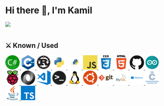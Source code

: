 # Hi there 👋, I'm Kamil

<img src="https://github-readme-stats.vercel.app/api/top-langs/?username=Agil-Dev&count_private=true&show_icons=true&theme=react&layout=compact" />
<pre></pre>

## ⚔️ Known / Used
<div>
  <a href="https://docs.microsoft.com/en-us/dotnet/csharp/" title="C#">
    <img width="45" src="https://raw.githubusercontent.com/github/explore/master/topics/csharp/csharp.png" alt="C#">
  </a>
  <a href="https://isocpp.org/" title="C++">
    <img width="45" src="https://raw.githubusercontent.com/github/explore/master/topics/cpp/cpp.png" alt="C++">
  </a>
  <a href="https://www.rust-lang.org/" title="Rust">
    <img width="45" src="https://raw.githubusercontent.com/github/explore/master/topics/rust/rust.png" alt="Rust">
  </a>
  <a href="https://www.python.org/" title="Python">
    <img width="45" src="https://raw.githubusercontent.com/github/explore/master/topics/python/python.png" alt="Python">
  </a>
  <a href="https://pypi.org/project/pip/" title="Pip">
    <img width="45" src="https://raw.githubusercontent.com/github/explore/master/topics/pip/pip.png" alt="Pip">
  </a>
  <a href="https://developer.mozilla.org/en-US/docs/Web/JavaScript" title="Javascript">
    <img width="45" src="https://raw.githubusercontent.com/github/explore/master/topics/javascript/javascript.png" alt="JavaScript">
  </a>
  <a href="https://developer.mozilla.org/en-US/docs/Web/CSS" title="CSS">
    <img width="45" src="https://raw.githubusercontent.com/github/explore/master/topics/css/css.png" alt="CSS">
  </a>
  <a href="https://developer.mozilla.org/en-US/docs/Web/HTML" title="HTML">
    <img width="45" src="https://raw.githubusercontent.com/github/explore/master/topics/html/html.png" alt="HTML">
  </a>
  <a href="https://github.com/" title="GitHub">
    <img width="45" src="https://raw.githubusercontent.com/github/explore/master/topics/github/github.png" alt="GitHub">
  </a>
  <a href="https://www.arduino.cc/" title="Arduino">
    <img width="45" src="https://raw.githubusercontent.com/github/explore/master/topics/arduino/arduino.png" alt="Arduin">
  </a>
  <a href="https://www.raspberrypi.org/" title="Raspberry-Pi">
    <img width="45" src="https://raw.githubusercontent.com/github/explore/master/topics/raspberry-pi/raspberry-pi.png" alt="Raspberry-Pi">
  </a>
  <a href="https://www.json.org/" title="JSON">
    <img width="45" src="https://raw.githubusercontent.com/github/explore/master/topics/json/json.png" alt="JSON">
  </a>
  <a href="https://code.visualstudio.com/" title="VisualStudio-Code">
    <img width="45" src="https://raw.githubusercontent.com/github/explore/master/topics/visual-studio-code/visual-studio-code.png" alt="VisualStudio-Code">
  </a>
  <a href="#" title="Terminal">
    <img width="45" src="https://raw.githubusercontent.com/github/explore/master/topics/terminal/terminal.png" alt="Terminal">
  </a>
  <a href="https://www.linux.org/" title="Linux">
    <img width="45" src="https://raw.githubusercontent.com/github/explore/master/topics/linux/linux.png" alt="Linux">
  </a>
  <a href="https://ubuntu.com/" title="Ubuntu">
    <img width="45" src="https://raw.githubusercontent.com/github/explore/master/topics/ubuntu/ubuntu.png" alt="Ubuntu">
  </a>
  <a href="https://git-scm.com/" title="Git">
    <img width="45" src="https://raw.githubusercontent.com/github/explore/master/topics/git/git.png" alt="Git">
  </a>
  <a href="https://www.mysql.com/" title="MySQL">
    <img width="45" src="https://raw.githubusercontent.com/github/explore/master/topics/mysql/mysql.png" alt="MySQL">
  </a>
  <a href="https://www.microsoft.com/en-US/windows" title="Windows">
    <img width="45" src="https://raw.githubusercontent.com/github/explore/master/topics/windows/windows.png" alt="Windows">
  </a>
  <a href="https://www.cprogramming.com/" title="C">
    <img width="45" src="https://raw.githubusercontent.com/github/explore/master/topics/c/c.png" alt="C">
  </a>
  <a href="" title="">
    <img width="45" src="https://raw.githubusercontent.com/github/explore/master/topics/java/java.png" alt="Java">
  </a>
  <!a href="" title="">
    <img width="45" src="https://raw.githubusercontent.com/github/explore/master/topics/typescript/typescript.png" alt="typescript">
  </a>
  <!--a href="" title="">
    <img width="45" src="https://raw.githubusercontent.com/github/explore/master/topics//.png" alt="">
  </a-->
</div>
